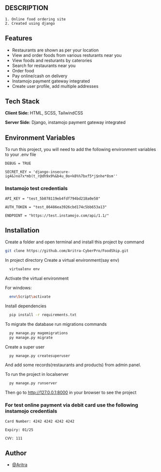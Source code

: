 ## DESCRIPTION
    1. Online food ordering site 
    2. Created using django
## Features

- Restaurants are shown as per your location
- View and order foods from various resturants near you
- View foods and resturants by caterories
- Search for restaurants near you
- Order food 
- Pay online/cash on delivery
- Instamojo payment gateway integrated
- Create user profile, add multiple addresses


## Tech Stack

**Client Side:** HTML, SCSS, TailwindCSS

**Server Side:** Django, instamojo payment gateway integrated


## Environment Variables

To run this project, you will need to add the following environment variables to your .env file

`DEBUG = TRUE`

`SECRET_KEY = 'django-insecure-ig4&)no7x*mb(t_r@dh9x9%&b4u_0o+k8%%7bxf5*j$nhe*8sm''`

### Instamojo test credentials

`API_KEY = "test_5b078119eb4fdf794bd218a0e58"`

`AUTH_TOKEN = "test_86486ea3926cbd174c5bb653a13"`

`ENDPOINT = "https://test.instamojo.com/api/1.1/"`
## Installation

Create a folder and open terminal and install this project by
command 
```bash
git clone https://github.com/Aritra-CyberPro/FoodShip.git
```
In project directory Create a virtual environment(say env)

```bash
  virtualenv env

```
Activate the virtual environment

For windows:
```bash
  env\Script\activate

```
Install dependencies
```bash
  pip install -r requirements.txt

```
To migrate the database run migrations commands
```bash
  py manage.py magemigrations
  py manage.py migrate

```

Create a super user
```bash
  py manage.py createsuperuser

```
And add some records(restaurants and products) from admin panel.

To run the project in localserver
```bash
  py manage.py runserver

```
Then go to http://127.0.0.1:8000 in your browser to see the project

### For test online payment via debit card use the following instamojo credentials
`Card Number: 4242 4242 4242 4242`

`Expiry: 01/25`

`CVV: 111`
## Author

- [@Aritra](https://github.com/Aritra-CyberPro)

